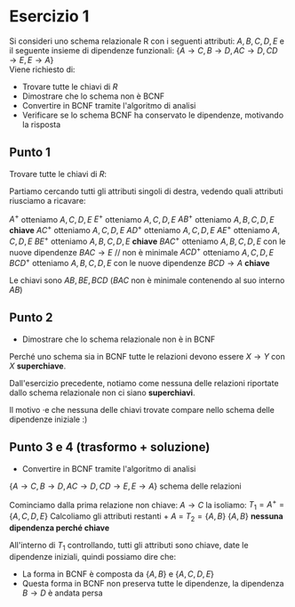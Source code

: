 # Esercizio 1
Si consideri uno schema relazionale R con i seguenti attributi: ${A,B,C,D,E}$ e il seguente insieme di dipendenze funzionali: 
$\{ A\rightarrow C, B\rightarrow D, AC\rightarrow D, CD\rightarrow E, E\rightarrow A \}$  
Viene richiesto di: 
- Trovare tutte le chiavi di $R$ 
- Dimostrare che lo schema non è BCNF 
- Convertire in BCNF tramite l'algoritmo di analisi 
- Verificare se lo schema BCNF ha conservato le dipendenze, motivando la risposta

## Punto 1
Trovare tutte le chiavi di $R$:

Partiamo cercando tutti gli attributi singoli di destra, vedendo quali attributi riusciamo a ricavare:

$A^+$ otteniamo $A,C,D,E$ 
$E^+$ otteniamo $A,C,D,E$ 
$AB^+$ otteniamo $A,B,C,D,E$  **chiave**
$AC^+$ otteniamo $A,C,D,E$ 
$AD^+$ otteniamo $A,C,D,E$ 
$AE^+$ otteniamo $A,C,D,E$ 
$BE^+$ otteniamo $A,B,C,D,E$ **chiave**
$BAC^+$ otteniamo $A,B,C,D,E$ con le nuove dipendenze $BAC \rightarrow E$ // non è minimale
$ACD^+$ otteniamo $A,C,D,E$ 
$BCD^+$ otteniamo $A,B,C,D,E$ con le nuove dipendenze $BCD \rightarrow A$ **chiave** 

Le chiavi sono $AB,BE, BCD$ ($BAC$ non è minimale contenendo al suo interno $AB$) 
## Punto 2
- Dimostrare che lo schema relazionale non è in BCNF

Perché uno schema sia in BCNF tutte le relazioni devono essere $X \rightarrow Y$ con $X$ **superchiave**.

Dall'esercizio precedente, notiamo come nessuna delle relazioni riportate dallo schema relazionale non ci siano **superchiavi**.

Il motivo ·e che nessuna delle chiavi trovate compare nello schema delle dipendenze iniziale :)

## Punto 3 e 4 (trasformo + soluzione)
- Convertire in BCNF tramite l'algoritmo di analisi

$\{ A\rightarrow C, B\rightarrow D, AC\rightarrow D, CD\rightarrow E, E\rightarrow A \}$  schema delle relazioni

Cominciamo dalla prima relazione non chiave:
$A\rightarrow C$ 
la isoliamo:
$T_1=A^+=\{A,C,D,E\}$
Calcoliamo gli attributi restanti + $A$ = $T_2=\{A,B\}$
$\{A,B\}$ **nessuna dipendenza perché chiave**

All'interno di $T_1$ controllando, tutti gli attributi sono chiave, date le dipendenze iniziali, quindi possiamo dire che:
- La forma in BCNF è composta da $\{A,B\}$ e $\{A,C,D,E\}$ 
- Questa forma in BCNF non preserva tutte le dipendenze, la dipendenza $B \rightarrow D$ è andata persa
